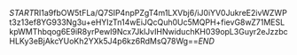 $START$RI1a9fbOW5tFLa/Q7SIP4npPZgT4m1LXVbj6/iJ0iYV0JukreE2ivWZWPt3z13ef8YG933Ng3u+eHYIzTn14wEiJQcQuh0Uc5MQPH+fievG8wZ71MESLkpWMThbqog6E9iR8yrPewI9Ncx7JklJvIHNwiduchKH039opL3Guyr2eJzzbcHLKy3eBjAkcYUoKh2YXk5J4p6kz6RdMsQ78Wg==$END$